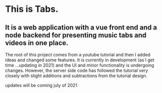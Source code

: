 # This is Tabs. 
## It is a web application with a vue front end and a node backend for presenting music tabs and videos in one place. 

The root of this project comes from a youtube tutorial and then I added ideas and changed some features.
It is currently in development (as I get time ...updating in 2021) and the UI and minor functionality is undergoing changes. 
However, the server side code has followed the tutorial very closely with slight additions and
subtractions from the tutorial design.

updates will be coming july of 2021
